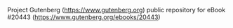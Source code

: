 Project Gutenberg (https://www.gutenberg.org) public repository for eBook #20443 (https://www.gutenberg.org/ebooks/20443)
